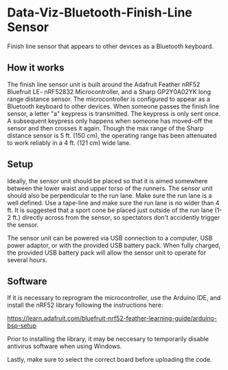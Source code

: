 # Data-Viz-Bluetooth-Finish-Line Sensor
Finish line sensor that appears to other devices as a Bluetooth keyboard.

## How it works
The finish line sensor unit is built around the Adafruit Feather nRF52 Bluefruit LE- nRF52832 Microcontroller, and a Sharp GP2Y0A02YK long range distance sensor.  The microcontroller is configured to appear as a Bluetooth keyboard to other devices.  When someone passes the finish line sensor, a letter "a" keypress is transmitted. The keypress is only sent once.  A subsequent keypress only happens when someone has moved-off the sensor and then crosses it again. Though the max range of the Sharp distance sensor is 5 ft. (150 cm), the operating range has been attenuated to work reliably in a 4 ft. (121 cm) wide lane.

## Setup

Ideally, the sensor unit should be placed so that it is aimed somewhere between the lower waist and upper torso of the runners.  The sensor unit should also be perpendicular to the run lane.  Make sure the run lane is a well defined.  Use a tape-line and make sure the run lane is no wider than 4 ft. It is suggested that a sport cone be placed just outside of the run lane (1-2 ft.) directly across from the sensor, so spectators don't accidently trigger the sensor.

The sensor unit can be powered via USB connection to a computer, USB power adaptor, or with the provided USB battery pack.  When fully charged, the provided USB battery pack will allow the sensor unit to operate for several hours.

## Software

If it is necessary to reprogram the microcontroller, use the Arduino IDE, and install the nRF52 library following the instructions here:

https://learn.adafruit.com/bluefruit-nrf52-feather-learning-guide/arduino-bsp-setup

Prior to installing the library, it may be neccesary to temporarily disable antivirus software when using Windows.

Lastly, make sure to select the correct board before uploading the code.



